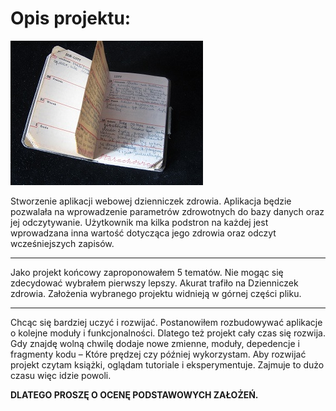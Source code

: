 # Opis projektu:


![](https://github.com/YankielG/WSZIB_JAVA_DEV/blob/master/src/main/resources/static/background_m.JPG)

Stworzenie aplikacji webowej dzienniczek zdrowia. 
Aplikacja będzie pozwalała na wprowadzenie parametrów zdrowotnych do bazy danych oraz jej odczytywanie. Użytkownik ma kilka podstron na każdej jest wprowadzana inna wartość dotycząca jego zdrowia oraz odczyt wcześniejszych zapisów.

------------

Jako projekt końcowy zaproponowałem 5 tematów. Nie mogąc się zdecydować wybrałem pierwszy lepszy. Akurat trafiło na Dzienniczek zdrowia.
Założenia wybranego projektu widnieją w górnej części pliku.

------------


Chcąc się bardziej uczyć i rozwijać. Postanowiłem rozbudowywać aplikacje o kolejne moduły i funkcjonalności. Dlatego też projekt cały czas się rozwija. Gdy znajdę wolną chwilę dodaje nowe zmienne, moduły, depedencje i fragmenty kodu – Które prędzej czy później wykorzystam. Aby rozwijać projekt czytam książki, oglądam tutoriale i eksperymentuje. Zajmuje to dużo czasu więc idzie powoli.

**DLATEGO PROSZĘ O OCENĘ PODSTAWOWYCH ZAŁOŻEŃ.**

